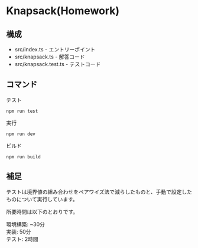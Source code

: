 # Knapsack(Homework)

## 構成

+ src/index.ts - エントリーポイント
+ src/knapsack.ts - 解答コード
+ src/knapsack.test.ts - テストコード

## コマンド

テスト

`npm run test`

実行

`npm run dev`

ビルド

`npm run build`

## 補足

テストは境界値の組み合わせをペアワイズ法で減らしたものと、手動で設定したものについて実行しています。

所要時間は以下のとおりです。

環境構築: ~30分  
実装: 50分  
テスト: 2時間
